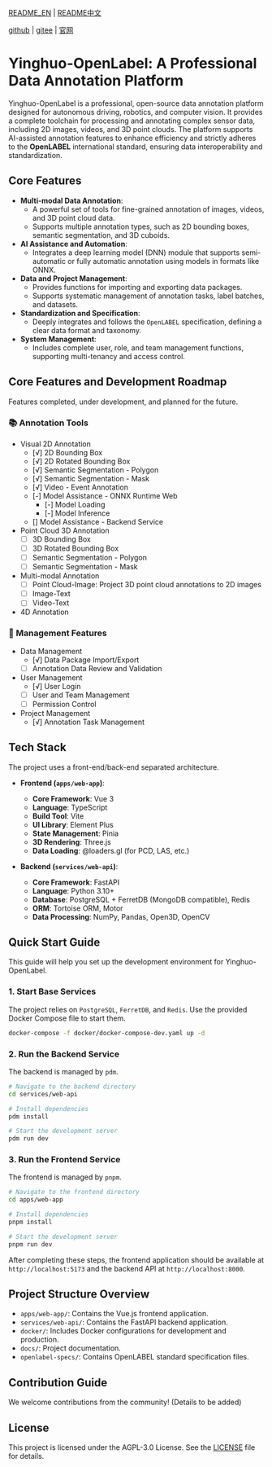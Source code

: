 
[README_EN](README_EN.md) | [README中文](README.md)

[github](https://github.com/geluzhiwei1/yinghuo-openlabel) | [gitee](https://gitee.com/gerwee/yinghuo) | [官网](https://www.geluzhiwei.com/) 

# Yinghuo-OpenLabel: A Professional Data Annotation Platform

Yinghuo-OpenLabel is a professional, open-source data annotation platform designed for autonomous driving, robotics, and computer vision. It provides a complete toolchain for processing and annotating complex sensor data, including 2D images, videos, and 3D point clouds. The platform supports AI-assisted annotation features to enhance efficiency and strictly adheres to the **OpenLABEL** international standard, ensuring data interoperability and standardization.

## Core Features

*   **Multi-modal Data Annotation**:
    *   A powerful set of tools for fine-grained annotation of images, videos, and 3D point cloud data.
    *   Supports multiple annotation types, such as 2D bounding boxes, semantic segmentation, and 3D cuboids.
*   **AI Assistance and Automation**:
    *   Integrates a deep learning model (DNN) module that supports semi-automatic or fully automatic annotation using models in formats like ONNX.
*   **Data and Project Management**:
    *   Provides functions for importing and exporting data packages.
    *   Supports systematic management of annotation tasks, label batches, and datasets.
*   **Standardization and Specification**:
    *   Deeply integrates and follows the `OpenLABEL` specification, defining a clear data format and taxonomy.
*   **System Management**:
    *   Includes complete user, role, and team management functions, supporting multi-tenancy and access control.

## Core Features and Development Roadmap
Features completed, under development, and planned for the future.
### 📚 Annotation Tools
- Visual 2D Annotation
    * [√] 2D Bounding Box
    * [√] 2D Rotated Bounding Box
    * [√] Semantic Segmentation - Polygon
    * [√] Semantic Segmentation - Mask
    * [√] Video - Event Annotation
    * [-] Model Assistance - ONNX Runtime Web
        * [-] Model Loading
        * [-] Model Inference
    * [] Model Assistance - Backend Service
- Point Cloud 3D Annotation
    * [ ] 3D Bounding Box
    * [ ] 3D Rotated Bounding Box
    * [ ] Semantic Segmentation - Polygon
    * [ ] Semantic Segmentation - Mask
- Multi-modal Annotation
    * [ ] Point Cloud-Image: Project 3D point cloud annotations to 2D images
    * [ ] Image-Text
    * [ ] Video-Text
- 4D Annotation

### 🔧 Management Features

- Data Management
    * [√] Data Package Import/Export
    * [ ] Annotation Data Review and Validation
- User Management
    * [√] User Login
    * [ ] User and Team Management
    * [ ] Permission Control
- Project Management
    * [√] Annotation Task Management

## Tech Stack

The project uses a front-end/back-end separated architecture.

*   **Frontend (`apps/web-app`)**:
    *   **Core Framework**: Vue 3
    *   **Language**: TypeScript
    *   **Build Tool**: Vite
    *   **UI Library**: Element Plus
    *   **State Management**: Pinia
    *   **3D Rendering**: Three.js
    *   **Data Loading**: @loaders.gl (for PCD, LAS, etc.)

*   **Backend (`services/web-api`)**:
    *   **Core Framework**: FastAPI
    *   **Language**: Python 3.10+
    *   **Database**: PostgreSQL + FerretDB (MongoDB compatible), Redis
    *   **ORM**: Tortoise ORM, Motor
    *   **Data Processing**: NumPy, Pandas, Open3D, OpenCV

## Quick Start Guide

This guide will help you set up the development environment for Yinghuo-OpenLabel.

### 1. Start Base Services

The project relies on `PostgreSQL`, `FerretDB`, and `Redis`. Use the provided Docker Compose file to start them.

```bash
docker-compose -f docker/docker-compose-dev.yaml up -d
```

### 2. Run the Backend Service

The backend is managed by `pdm`.

```bash
# Navigate to the backend directory
cd services/web-api

# Install dependencies
pdm install

# Start the development server
pdm run dev
```

### 3. Run the Frontend Service

The frontend is managed by `pnpm`.

```bash
# Navigate to the frontend directory
cd apps/web-app

# Install dependencies
pnpm install

# Start the development server
pnpm run dev
```

After completing these steps, the frontend application should be available at `http://localhost:5173` and the backend API at `http://localhost:8000`.

## Project Structure Overview

*   `apps/web-app/`: Contains the Vue.js frontend application.
*   `services/web-api/`: Contains the FastAPI backend application.
*   `docker/`: Includes Docker configurations for development and production.
*   `docs/`: Project documentation.
*   `openlabel-specs/`: Contains OpenLABEL standard specification files.

## Contribution Guide

We welcome contributions from the community! (Details to be added)

## License

This project is licensed under the AGPL-3.0 License. See the [LICENSE](LICENSE) file for details.